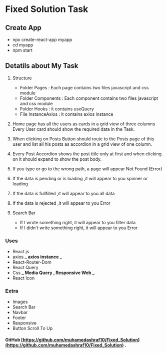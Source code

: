 # Fixed Solution Task

## Create App

- npx create-react-app myapp
- cd myapp
- npm start

## Detatils about My Task

1. Structure
   - Folder Pages : Each page contains two files javascript and css module
   - Folder Components : Each component contains two files javascript and css module
   - Folder Hooks : it contains useQuery
   - File InstanceAxios : it contains axios instance

2. Home page has all the users as cards in a grid view of three columns Every User card should show the required data in the Task.
3. When clicking on Posts Button should route to the Posts page of this user and list all his posts as accordion in a grid view of one column.
4. Every Post Accordion shows the post title only at first and when clicking on it should expand to show the post body.
5. If you type or go to the wrong path, a page will appear Not Found (Error)
6. If the data is pending or is loading ,it will appear to you spinner or loading
7. If the data is fullfilled ,it will appear to you all data
8. If the data is rejected ,it will appear to you Error
9. Search Bar
   - If I wrote something right, it will appear to you filter data
   - If I didn't write something right, it will appear to you Error

### Uses

- React js
- axios **_ axios instance _**
- React-Router-Dom
- React Query
- Css **_ Media Query , Responsive Web _**
- React Icon

### Extra

- Images
- Search Bar
- Navbar
- Footer
- Responsive
- Button Scroll To Up

#### GitHub [https://github.com/muhamedashraf10/Fixed_Solution](https://github.com/muhamedashraf10/Fixed_Solution) .
